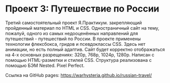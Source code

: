 # Проект 3: Путешествие по России



Третий самостоятельный проект Я.Практикум. закрепляющий пройденный материал по HTML и CSS.
Одностраничный сайт на тему, пожалуй, одного из самых недооценённых направлений для путешествий - путешествий по России.
В проекте применены технологии флексбокса, гридов и псевдоклассы CSS. Здесь нет анимации, но есть полный адаптив. Сайт будет корректно отображаться на 4-х основных разрещениях: 320p, 768p, 1024p, 1280p.
Написан с помощью HTML-разметки и стилей CSS.
Структура реализована с помощью БЭМ Nested. Pixel Perfect.

Ссылка на GitHub pages:
https://warhysteria.github.io/russian-travel/
